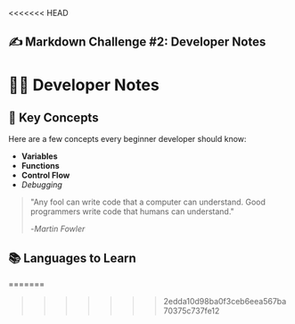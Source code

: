 <<<<<<< HEAD
## ✍️ Markdown Challenge #2: Developer Notes
# 👨‍💻 Developer Notes
## 🧠 Key Concepts
Here are a few concepts every beginner developer should know:
- **Variables**
- **Functions**
- **Control Flow**
- *Debugging*
> "Any fool can write code that a computer can understand. Good programmers write code that humans can understand." 
>
> -*Martin Fowler*
## 📚 Languages to Learn
=======

>>>>>>> 2edda10d98ba0f3ceb6eea567ba70375c737fe12
